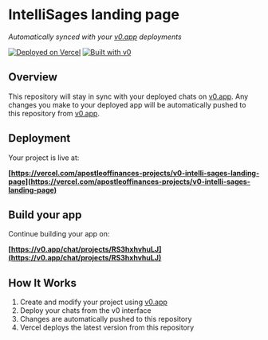 # IntelliSages landing page

*Automatically synced with your [v0.app](https://v0.app) deployments*

[![Deployed on Vercel](https://img.shields.io/badge/Deployed%20on-Vercel-black?style=for-the-badge&logo=vercel)](https://vercel.com/apostleoffinances-projects/v0-intelli-sages-landing-page)
[![Built with v0](https://img.shields.io/badge/Built%20with-v0.app-black?style=for-the-badge)](https://v0.app/chat/projects/RS3hxhvhuLJ)

## Overview

This repository will stay in sync with your deployed chats on [v0.app](https://v0.app).
Any changes you make to your deployed app will be automatically pushed to this repository from [v0.app](https://v0.app).

## Deployment

Your project is live at:

**[https://vercel.com/apostleoffinances-projects/v0-intelli-sages-landing-page](https://vercel.com/apostleoffinances-projects/v0-intelli-sages-landing-page)**

## Build your app

Continue building your app on:

**[https://v0.app/chat/projects/RS3hxhvhuLJ](https://v0.app/chat/projects/RS3hxhvhuLJ)**

## How It Works

1. Create and modify your project using [v0.app](https://v0.app)
2. Deploy your chats from the v0 interface
3. Changes are automatically pushed to this repository
4. Vercel deploys the latest version from this repository